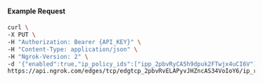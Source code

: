 <!-- Code generated for API Clients. DO NOT EDIT. -->

#### Example Request

```bash
curl \
-X PUT \
-H "Authorization: Bearer {API_KEY}" \
-H "Content-Type: application/json" \
-H "Ngrok-Version: 2" \
-d '{"enabled":true,"ip_policy_ids":["ipp_2pbvRyCA5h9dpuk2FTwjx4uCI6V"]}' \
https://api.ngrok.com/edges/tcp/edgtcp_2pbvRvELAPyvJHZncAS34VoIoY6/ip_restriction
```
